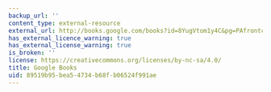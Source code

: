 ```yaml
---
backup_url: ''
content_type: external-resource
external_url: http://books.google.com/books?id=8YugVtom1y4C&pg=PAfrontcover
has_external_licence_warning: true
has_external_license_warning: true
is_broken: ''
license: https://creativecommons.org/licenses/by-nc-sa/4.0/
title: Google Books
uid: 89519b95-bea5-4734-b68f-b06524f991ae
---
```

